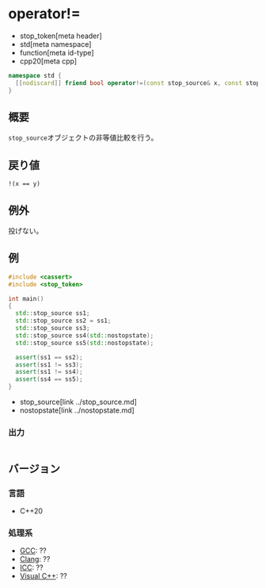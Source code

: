 # operator!=
* stop_token[meta header]
* std[meta namespace]
* function[meta id-type]
* cpp20[meta cpp]

```cpp
namespace std {
  [[nodiscard]] friend bool operator!=(const stop_source& x, const stop_source& y) noexcept;
}
```

## 概要
`stop_source`オブジェクトの非等値比較を行う。

## 戻り値
`!(x == y)`

## 例外
投げない。

## 例
```cpp example
#include <cassert>
#include <stop_token>

int main()
{
  std::stop_source ss1;
  std::stop_source ss2 = ss1;
  std::stop_source ss3;
  std::stop_source ss4(std::nostopstate);
  std::stop_source ss5(std::nostopstate);

  assert(ss1 == ss2);
  assert(ss1 != ss3);
  assert(ss1 != ss4);
  assert(ss4 == ss5);
}
```
* stop_source[link ../stop_source.md]
* nostopstate[link ../nostopstate.md]

### 出力
```
```

## バージョン
### 言語
- C++20

### 処理系
- [GCC](/implementation.md#gcc): ??
- [Clang](/implementation.md#clang): ??
- [ICC](/implementation.md#icc): ??
- [Visual C++](/implementation.md#visual_cpp): ??

